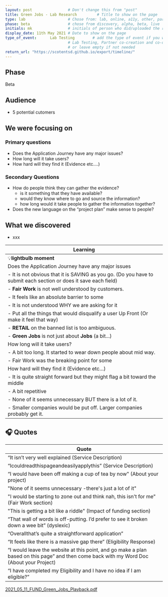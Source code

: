 ```yaml
---
layout: post                # Don't change this from "post"
title: Green Jobs - Lab Research         # Title to show on the page
type: lab                   # Chose from: lab, online, a11y, other, partner
phase: beta                 # chose from discovery, alpha, beta, live
initials: mk                # initials of person who did/uploaded the research
display_date: 11th May 2021 # Date to show on the page      
type_of_event:      Lab Testing        # add the type of event if you want it displayed added to the heading when the post if clicked on
                            # Lab Testing, Partner co-creation and co-design, Accessibility, Online research and testing, Events, F2F and testing
                            # or leave empty if not needed
return_url: "https://scotentsd.github.io/export/timeline/"
---
```


## Phase
   Beta

## Audience
- 5 potential cutomers

## We were focusing on 
### Primary questions
- Does the Application Journey have any major issues?
- How long will it take users?
- How hard will they find it (Evidence etc.…)
### Secondary Questions
- How do people think they can gather the evidence?
   - is it something that they have available?
   - would they know where to go and source the information?
   - how long would it take people to gather the information together?
- Does the new language on the “project plan” make sense to people?


## What we discovered
- xxx


| Learning
| ---
| 💡**lightbulb moment**
| Does the Application Journey have any major issues
|   - It is not obvious that it is SAVING as you go. (Do you have to submit each section or does it save each field) 
|   - **Fair Work** is not well understood by customers. 
|      - It feels like an absolute barrier to some
|      - It is not understood WHY we are asking for it
|   - Put all the things that would disqualify a user Up Front (Or make it feel that way)
|   - **RETAIL** on the banned list is too ambiguous.
|   - **Green Jobs** is not just about **Jobs** (a bit...)
| How long will it take users?
|   - A bit too long. It started to wear down people about mid way.
|   - Fair Work was the breaking point for some
| How hard will they find it (Evidence etc…)
|  - It is quite straight forward but they might flag a bit toward the middle
|  - A bit repetitive
|  - None of it seems unnecessary BUT there is a lot of it.
|  - Smaller companies would be put off. Larger companies probably get it. 


## 🎧 Quotes

| Quote
| ---
|  “It isn’t very well explained (Service Description)
|  “Icouldreadthispageandeasilyapplythis” (Service Description)
|  “I would have been off making a cup of tea by now" (About your project)
|  "None of it seems unnecessary -there's just a lot of it"
|  "I would be starting to zone out and think nah, this isn't for me" (Fair Work section)
|  "This is getting a bit like a riddle" (Impact of funding section)
|  “That wall of words is off-putting. I’d prefer to see it broken down a wee bit” (dyslexic)
|  “Overallthat’s quite a straightforward application”
|  “It feels like there is a massive gap there” (Eligibility Response)
|  “I would leave the website at this point, and go make a plan based on this page” and then come back with my Word Doc (About your Project)
|  “I have completed my Eligibility and I have no idea if I am eligible?”


[2021_05_11_FUND_Green_Jobs_Playback.pdf](../files/2021_05_11_FUND_Green_Jobs_Playback.pdf)
<!--more-->



